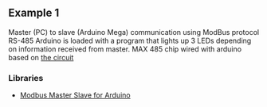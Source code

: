 ## Example 1
Master (PC) to slave (Arduino Mega) communication using ModBus protocol RS-485
Arduino is loaded with a program that lights up 3 LEDs depending on information received from master.
MAX 485 chip wired with arduino based on [the circuit]()


### Libraries
- [Modbus Master Slave for Arduino](https://github.com/smarmengol/Modbus-Master-Slave-for-Arduino)
